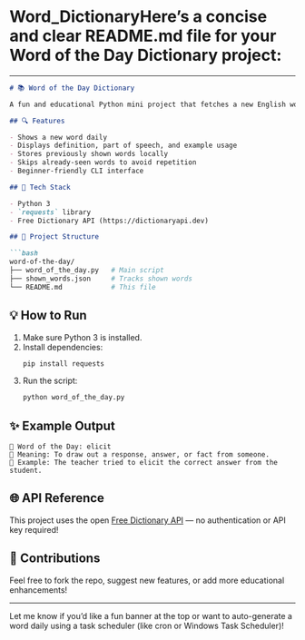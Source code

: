 # Word_DictionaryHere’s a concise and clear **README.md** file for your **Word of the Day Dictionary** project:

---

```markdown
# 📚 Word of the Day Dictionary

A fun and educational Python mini project that fetches a new English word every day along with its meaning using the [Free Dictionary API](https://dictionaryapi.dev/). Great for improving vocabulary and learning how to work with APIs and JSON in Python.

## 🔍 Features

- Shows a new word daily
- Displays definition, part of speech, and example usage
- Stores previously shown words locally
- Skips already-seen words to avoid repetition
- Beginner-friendly CLI interface

## 🚀 Tech Stack

- Python 3
- `requests` library
- Free Dictionary API (https://dictionaryapi.dev)

## 📁 Project Structure

```bash
word-of-the-day/
├── word_of_the_day.py   # Main script
├── shown_words.json     # Tracks shown words
└── README.md            # This file
```

## 💡 How to Run

1. Make sure Python 3 is installed.
2. Install dependencies:
   ```bash
   pip install requests
   ```
3. Run the script:
   ```bash
   python word_of_the_day.py
   ```

## ✨ Example Output

```
📖 Word of the Day: elicit
📘 Meaning: To draw out a response, answer, or fact from someone.
💬 Example: The teacher tried to elicit the correct answer from the student.
```

## 🌐 API Reference

This project uses the open [Free Dictionary API](https://dictionaryapi.dev/) — no authentication or API key required!

## 🙌 Contributions

Feel free to fork the repo, suggest new features, or add more educational enhancements!

---

Let me know if you’d like a fun banner at the top or want to auto-generate a word daily using a task scheduler (like cron or Windows Task Scheduler)!